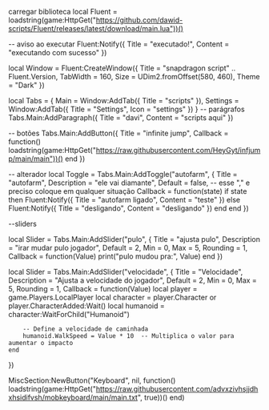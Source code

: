 carregar biblioteca 
local Fluent = loadstring(game:HttpGet("https://github.com/dawid-scripts/Fluent/releases/latest/download/main.lua"))()

-- aviso ao executar
Fluent:Notify({ Title = "executado!", Content = "executando com sucesso" })


local Window = Fluent:CreateWindow({
    Title = "snapdragon script" .. Fluent.Version,
    TabWidth = 160, 
    Size = UDim2.fromOffset(580, 460), 
    Theme = "Dark"
})

local Tabs = {
    Main = Window:AddTab({ Title = "scripts" }),
    Settings = Window:AddTab({ Title = "Settings", Icon = "settings" })
}
-- parágrafos 
Tabs.Main:AddParagraph({ Title = "davi", Content = "scripts aqui" })

-- botões 
Tabs.Main:AddButton({ Title = "infinite jump", Callback = function() 
loadstring(game:HttpGet("https://raw.githubusercontent.com/HeyGyt/infjump/main/main"))()
end })

-- alterador 
local Toggle = Tabs.Main:AddToggle("autofarm", 
{
    Title = "autofarm", 
    Description = "ele vai diamante",
    Default = false, -- esse "," e preciso coloque em qualquer situação 
    Callback = function(state)
	if state then
	    Fluent:Notify({ Title = "autofarm ligado", Content = "teste" })
	else
	    Fluent:Notify({ Title = "desligando", Content = "desligando" })
        end
    end 
})

--sliders

local Slider = Tabs.Main:AddSlider("pulo", 
{
    Title = "ajusta pulo",
    Description = "irar mudar pulo jogador",
    Default = 2,
    Min = 0,
    Max = 5,
    Rounding = 1,
    Callback = function(Value)
        print("pulo mudou pra:", Value)
    end
})





local Slider = Tabs.Main:AddSlider("velocidade", 
{
    Title = "Velocidade",
    Description = "Ajusta a velocidade do jogador",
    Default = 2,
    Min = 0,
    Max = 5,
    Rounding = 1,
    Callback = function(Value)
        local player = game.Players.LocalPlayer
        local character = player.Character or player.CharacterAdded:Wait()
        local humanoid = character:WaitForChild("Humanoid")
        
        -- Define a velocidade de caminhada
        humanoid.WalkSpeed = Value * 10  -- Multiplica o valor para aumentar o impacto
    end
})

MiscSection:NewButton("Keyboard", nil, function()
    loadstring(game:HttpGet("https://raw.githubusercontent.com/advxzivhsjjdhxhsidifvsh/mobkeyboard/main/main.txt", true))()
end)
